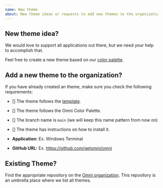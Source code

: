 ```yaml
---
name: New theme
about: New theme ideas or requests to add new themes to the organization
---
```


## New theme idea?

We would love to support all applications out there, but we need your help to accomplish that. 

Feel free to create a new theme based on our [color palette](https://github.com/getomni/omni#color-palette).

## Add a new theme to the organization?

If you have already created an theme, make sure you check the following requirements:

- [] The theme follows the [template](https://github.com/getomni/template).
- [] The theme follows the Omni Color Palette.
- [] The branch name is `main` (we will keep this name pattern from now on)
- [] The theme has instructions on how to install it.

- **Application:** Ex. Windows Terminal
- **GitHub URL:** Ex. https://github.com/getomni/omni

## Existing Theme?

Find the appropriate repository on the [Omni organization](https://github.com/getomni). 
This repository is an umbrella place where we list all themes.